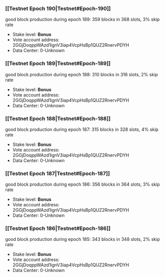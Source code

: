 ### [[Testnet Epoch 190|Testnet#Epoch-190]]
good block production during epoch 189: 359 blocks in 368 slots, 3% skip rate
* Stake level: **Bonus** 
* Vote account address: 2GGjDoqppWAzd1ignV3iap4VcpHsBp1QUZ2RnervPDYH
* Data Center: 0-Unknown
### [[Testnet Epoch 189|Testnet#Epoch-189]]
good block production during epoch 188: 310 blocks in 316 slots, 2% skip rate
* Stake level: **Bonus** 
* Vote account address: 2GGjDoqppWAzd1ignV3iap4VcpHsBp1QUZ2RnervPDYH
* Data Center: 0-Unknown
### [[Testnet Epoch 188|Testnet#Epoch-188]]
good block production during epoch 187: 315 blocks in 328 slots, 4% skip rate
* Stake level: **Bonus** 
* Vote account address: 2GGjDoqppWAzd1ignV3iap4VcpHsBp1QUZ2RnervPDYH
* Data Center: 0-Unknown
### [[Testnet Epoch 187|Testnet#Epoch-187]]
good block production during epoch 186: 356 blocks in 364 slots, 3% skip rate
* Stake level: **Bonus** 
* Vote account address: 2GGjDoqppWAzd1ignV3iap4VcpHsBp1QUZ2RnervPDYH
* Data Center: 0-Unknown
### [[Testnet Epoch 186|Testnet#Epoch-186]]
good block production during epoch 185: 343 blocks in 348 slots, 2% skip rate
* Stake level: **Bonus** 
* Vote account address: 2GGjDoqppWAzd1ignV3iap4VcpHsBp1QUZ2RnervPDYH
* Data Center: 0-Unknown